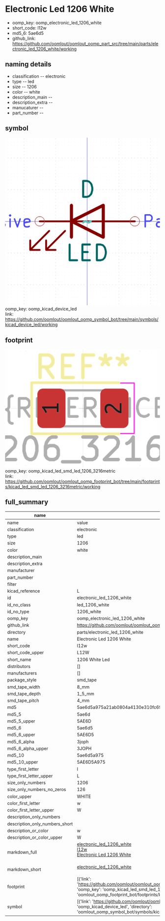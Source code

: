 # Electronic Led 1206 White

  
* oomp_key: oomp_electronic_led_1206_white 
* short_code: l12w
* md5_6: 5ae6d5  
* github_link: https://github.com/oomlout/oomlout_oomp_part_src/tree/main/parts/electronic_led_1206_white/working  
## naming details
* classification -- electronic
* type -- led
* size -- 1206
* color -- white
* description_main -- 
* description_extra -- 
* manucaturer -- 
* part_number -- 



## symbol

![](symbol/0/working/working_600.png)  
oomp_key: oomp_kicad_device_led  
link: https://github.com/oomlout/oomlout_oomp_symbol_bot/tree/main/symbols/kicad_device_led/working  

## footprint

![](footprint/0/working/working_600.png)  
oomp_key: oomp_kicad_led_smd_led_1206_3216metric  
link: https://github.com/oomlout/oomlout_oomp_footprint_bot/tree/main/footprints/kicad_led_smd_led_1206_3216metric/working  

## full_summary
| name | value | 
| --- | --- | 
| name | value | 
| classification | electronic | 
| type | led | 
| size | 1206 | 
| color | white | 
| description_main |  | 
| description_extra |  | 
| manufacturer |  | 
| part_number |  | 
| filter |  | 
| kicad_reference | L | 
| id | electronic_led_1206_white | 
| id_no_class | led_1206_white | 
| id_no_type | 1206_white | 
| oomp_key | oomp_electronic_led_1206_white | 
| github_link | https://github.com/oomlout/oomlout_oomp_part_src/tree/main/parts/electronic_led_1206_white/working | 
| directory | parts/electronic_led_1206_white | 
| name | Electronic Led 1206 White | 
| short_code | l12w | 
| short_code_upper | L12W | 
| short_name | 1206 White Led | 
| distributors | [] | 
| manufacturers | [] | 
| package_style | smd_tape | 
| smd_tape_width | 8_mm | 
| smd_tape_depth | 1_5_mm | 
| smd_tape_pitch | 4_mm | 
| md5 | 5ae6d5a975a21ab0804a4130e310fc69 | 
| md5_5 | 5ae6d | 
| md5_5_upper | 5AE6D | 
| md5_6 | 5ae6d5 | 
| md5_6_upper | 5AE6D5 | 
| md5_6_alpha | 3joph | 
| md5_6_alpha_upper | 3JOPH | 
| md5_10 | 5ae6d5a975 | 
| md5_10_upper | 5AE6D5A975 | 
| type_first_letter | l | 
| type_first_letter_upper | L | 
| size_only_numbers | 1206 | 
| size_only_numbers_no_zeros | 126 | 
| color_upper | WHITE | 
| color_first_letter | w | 
| color_first_letter_upper | W | 
| description_only_numbers |  | 
| description_only_numbers_short |   | 
| description_or_color | w  | 
| description_or_color_upper | W  | 
| markdown_full | [electronic_led_1206_white](https://github.com/oomlout/oomlout_oomp_part_src/tree/main/parts/electronic_led_1206_white/working)<br>[l12w](https://github.com/oomlout/oomlout_oomp_part_src/tree/main/parts/electronic_led_1206_white/working)<br>[Electronic Led 1206 White](https://github.com/oomlout/oomlout_oomp_part_src/tree/main/parts/electronic_led_1206_white/working)<br><br> | 
| markdown_short | [electronic_led_1206_white](https://github.com/oomlout/oomlout_oomp_part_src/tree/main/parts/electronic_led_1206_white/working)<br><br> | 
| footprint | [{'link': 'https://github.com/oomlout/oomlout_oomp_footprint_bot/tree/main/foootprntss/kicad_led_smd_led_1206_3216metric', 'oomp_key': 'oomp_kicad_led_smd_led_1206_3216metric', 'directory': 'oomlout_oomp_footprint_bot/footprints/kicad_led_smd_led_1206_3216metric//working/working.kicad_mod'}] | 
| symbol | [{'link': 'https://github.com/oomlout/oomlout_oomp_symbol_bot/tree/main/symbols/kicad_device_led', 'oomp_key': 'oomp_kicad_device_led', 'directory': 'oomlout_oomp_symbol_bot/symbols/kicad_device_led//working/working.kicad_sym'}] | 

